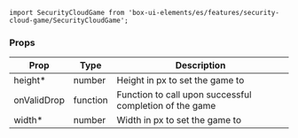 `import SecurityCloudGame from 'box-ui-elements/es/features/security-cloud-game/SecurityCloudGame';`

### Props

| Prop        | Type     | Description                                             |
| ----------- | -------- | ------------------------------------------------------- |
| height\*    | number   | Height in px to set the game to                         |
| onValidDrop | function | Function to call upon successful completion of the game |
| width\*     | number   | Width in px to set the game to                          |
